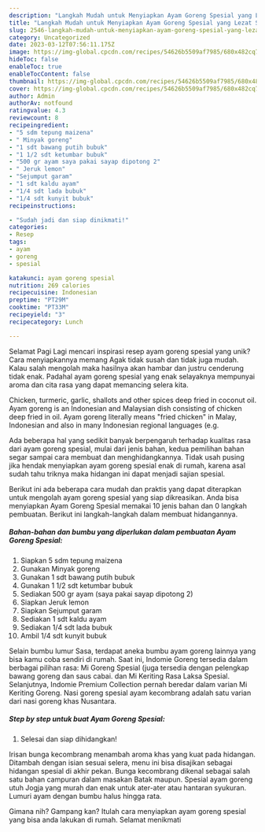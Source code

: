 ```yaml
---
description: "Langkah Mudah untuk Menyiapkan Ayam Goreng Spesial yang Lezat Sekali, Mantap"
title: "Langkah Mudah untuk Menyiapkan Ayam Goreng Spesial yang Lezat Sekali, Mantap"
slug: 2546-langkah-mudah-untuk-menyiapkan-ayam-goreng-spesial-yang-lezat-sekali-mantap
category: Uncategorized
date: 2023-03-12T07:56:11.175Z
image: https://img-global.cpcdn.com/recipes/54626b5509af7985/680x482cq70/ayam-goreng-spesial-foto-resep-utama.jpg
hideToc: false
enableToc: true
enableTocContent: false
thumbnail: https://img-global.cpcdn.com/recipes/54626b5509af7985/680x482cq70/ayam-goreng-spesial-foto-resep-utama.jpg
cover: https://img-global.cpcdn.com/recipes/54626b5509af7985/680x482cq70/ayam-goreng-spesial-foto-resep-utama.jpg
author: Admin
authorAv: notfound
ratingvalue: 4.3
reviewcount: 8
recipeingredient:
- "5 sdm tepung maizena"
- " Minyak goreng"
- "1 sdt bawang putih bubuk"
- "1 1/2 sdt ketumbar bubuk"
- "500 gr ayam saya pakai sayap dipotong 2"
- " Jeruk lemon"
- "Sejumput garam"
- "1 sdt kaldu ayam"
- "1/4 sdt lada bubuk"
- "1/4 sdt kunyit bubuk"
recipeinstructions:

- "Sudah jadi dan siap dinikmati!"
categories:
- Resep
tags:
- ayam
- goreng
- spesial

katakunci: ayam goreng spesial 
nutrition: 269 calories
recipecuisine: Indonesian
preptime: "PT29M"
cooktime: "PT33M"
recipeyield: "3"
recipecategory: Lunch

---
```



Selamat Pagi Lagi mencari inspirasi resep ayam goreng spesial yang unik? Cara menyiapkannya memang Agak tidak susah dan tidak juga mudah. Kalau salah mengolah maka hasilnya akan hambar dan justru cenderung tidak enak. Padahal ayam goreng spesial yang enak selayaknya mempunyai aroma dan cita rasa yang dapat memancing selera kita.


Chicken, turmeric, garlic, shallots and other spices deep fried in coconut oil. Ayam goreng is an Indonesian and Malaysian dish consisting of chicken deep fried in oil. Ayam goreng literally means &#34;fried chicken&#34; in Malay, Indonesian and also in many Indonesian regional languages (e.g.

Ada beberapa hal yang sedikit banyak berpengaruh terhadap kualitas rasa dari ayam goreng spesial, mulai dari jenis bahan, kedua pemilihan bahan segar sampai cara membuat dan menghidangkannya. Tidak usah pusing jika hendak menyiapkan ayam goreng spesial enak di rumah, karena asal sudah tahu triknya maka hidangan ini dapat menjadi sajian spesial.


Berikut ini ada beberapa cara mudah dan praktis yang dapat diterapkan untuk mengolah ayam goreng spesial yang siap dikreasikan. Anda bisa menyiapkan Ayam Goreng Spesial memakai 10 jenis bahan dan 0 langkah pembuatan. Berikut ini langkah-langkah dalam membuat hidangannya.

<!--inarticleads1-->

##### Bahan-bahan dan bumbu yang diperlukan dalam pembuatan Ayam Goreng Spesial:

1. Siapkan 5 sdm tepung maizena
1. Gunakan  Minyak goreng
1. Gunakan 1 sdt bawang putih bubuk
1. Gunakan 1 1/2 sdt ketumbar bubuk
1. Sediakan 500 gr ayam (saya pakai sayap dipotong 2)
1. Siapkan  Jeruk lemon
1. Siapkan Sejumput garam
1. Sediakan 1 sdt kaldu ayam
1. Sediakan 1/4 sdt lada bubuk
1. Ambil 1/4 sdt kunyit bubuk


Selain bumbu lumur Sasa, terdapat aneka bumbu ayam goreng lainnya yang bisa kamu coba sendiri di rumah. Saat ini, Indomie Goreng tersedia dalam berbagai pilihan rasa: Mi Goreng Spesial (juga tersedia dengan pelengkap bawang goreng dan saus cabai. dan Mi Keriting Rasa Laksa Spesial. Selanjutnya, Indomie Premium Collection pernah beredar dalam varian Mi Keriting Goreng. Nasi goreng spesial ayam kecombrang adalah satu varian dari nasi goreng khas Nusantara. 

<!--inarticleads2-->

##### Step by step untuk buat Ayam Goreng Spesial:


1. Selesai dan siap dihidangkan!

Irisan bunga kecombrang menambah aroma khas yang kuat pada hidangan. Ditambah dengan isian sesuai selera, menu ini bisa disajikan sebagai hidangan spesial di akhir pekan. Bunga kecombrang dikenal sebagai salah satu bahan campuran dalam masakan Batak maupun. Spesial ayam goreng utuh Jogja yang murah dan enak untuk ater-ater atau hantaran syukuran. Lumuri ayam dengan bumbu halus hingga rata. 

Gimana nih? Gampang kan? Itulah cara menyiapkan ayam goreng spesial yang bisa anda lakukan di rumah. Selamat menikmati
